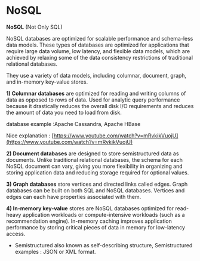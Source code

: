 # NoSQL

**NoSQL** (Not Only SQL)

NoSQL databases are optimized for scalable performance and schema-less data models. These types of databases are optimized for applications that require large data volume, low latency, and flexible data models, which are achieved by relaxing some of the data consistency restrictions of traditional relational databases.

They use a variety of data models, including columnar, document, graph, and in-memory key-value stores.

**1) Columnar databases** are optimized for reading and writing columns of data as opposed to rows of data. Used for analytic query performance because it drastically reduces the overall disk I/O requirements and reduces the amount of data you need to load from disk.

database example :Apache Cassandra, Apache HBase

Nice explanation : [https://www.youtube.com/watch?v=mRvkikVuojU](https://www.youtube.com/watch?v=mRvkikVuojU)

**2) Document databases** are designed to store semistructured data as documents. Unlike traditional relational databases, the schema for each NoSQL document can vary, giving you more flexibility in organizing and storing application data and reducing storage required for optional values.

**3) Graph databases** store vertices and directed links called edges. Graph databases can be built on both SQL and NoSQL databases. Vertices and edges can each have properties associated with them.

**4) In-memory key-value** stores are NoSQL databases optimized for read-heavy application workloads or compute-intensive workloads (such as a recommendation engine). In-memory caching improves application performance by storing critical pieces of data in memory for low-latency access.

* Semistructured also known as self-describing structure, Semistructured examples : JSON or XML format.

